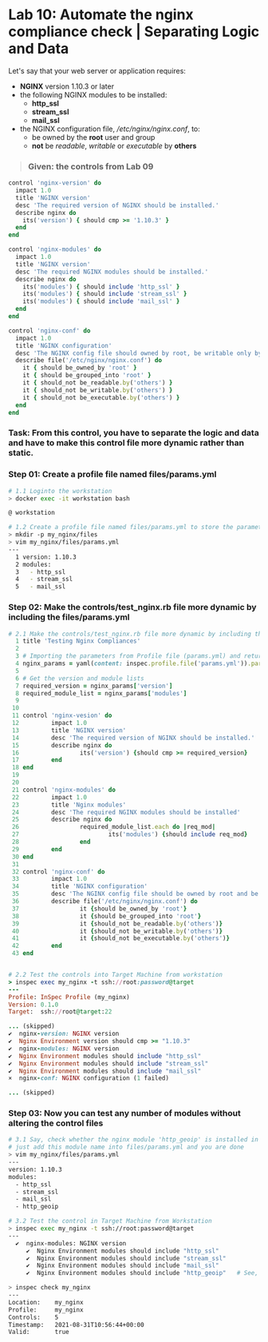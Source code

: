 # Lab 10: Automate the nginx compliance check | Separating Logic and Data
Let's say that your web server or application requires:
- **NGINX** version 1.10.3 or later
- the following NGINX modules to be installed:
    - **http_ssl**
    - **stream_ssl**
    - **mail_ssl**
- the NGINX configuration file, _/etc/nginx/nginx.conf_, to:
    - be owned by the **root** user and group
    - **not** be _readable_, _writable_ or _executable_ by **others**

> ### Given: the controls from Lab 09
```ruby
control 'nginx-version' do
  impact 1.0
  title 'NGINX version'
  desc 'The required version of NGINX should be installed.'
  describe nginx do
    its('version') { should cmp >= '1.10.3' }
  end
end

control 'nginx-modules' do
  impact 1.0
  title 'NGINX version'
  desc 'The required NGINX modules should be installed.'
  describe nginx do
    its('modules') { should include 'http_ssl' }
    its('modules') { should include 'stream_ssl' }
    its('modules') { should include 'mail_ssl' }
  end
end

control 'nginx-conf' do
  impact 1.0
  title 'NGINX configuration'
  desc 'The NGINX config file should owned by root, be writable only by owner, and not writeable or and readable by others.'
  describe file('/etc/nginx/nginx.conf') do
    it { should be_owned_by 'root' }
    it { should be_grouped_into 'root' }
    it { should_not be_readable.by('others') }
    it { should_not be_writable.by('others') }
    it { should_not be_executable.by('others') }
  end
end
```

### Task: From this control, you have to separate the logic and data and have to make this control file more dynamic rather than static.

### Step 01: Create a profile file named files/params.yml
```bash
# 1.1 Loginto the workstation
> docker exec -it workstation bash

@ workstation

# 1.2 Create a profile file named files/params.yml to store the parameters
> mkdir -p my_nginx/files
> vim my_nginx/files/params.yml
---
  1 version: 1.10.3
  2 modules:
  3   - http_ssl
  4   - stream_ssl
  5   - mail_ssl

```

### Step 02: Make the controls/test_nginx.rb file more dynamic by including the files/params.yml
```ruby
# 2.1 Make the controls/test_nginx.rb file more dynamic by including the files/params.yml
  1 title 'Testing Nginx Compliances'
  2 
  3 # Importing the parameters from Profile file (params.yml) and return as a Dictionary
  4 nginx_params = yaml(content: inspec.profile.file('params.yml')).params
  5 
  6 # Get the version and module lists
  7 required_version = nginx_params['version']
  8 required_module_list = nginx_params['modules']
  9 
 10 
 11 control 'nginx-vesion' do
 12         impact 1.0
 13         title 'NGINX version'
 14         desc 'The required version of NGINX should be installed.'
 15         describe nginx do
 16                 its('version') {should cmp >= required_version}         # Changed
 17         end
 18 end
 19 
 20 
 21 control 'nginx-modules' do
 22         impact 1.0
 23         title 'Nginx modules'
 24         desc 'The required NGINX modules should be installed'
 25         describe nginx do
 26                 required_module_list.each do |req_mod|                  # Added
 27                         its('modules') {should include req_mod}         # Changed
 28                 end                                                     # Added
 29         end
 30 end
 31 
 32 control 'nginx-conf' do
 33         impact 1.0
 34         title 'NGINX configuration'
 35         desc 'The NGINX config file should be owned by root and be writable only by the owner an    d not readable+writable by others'
 36         describe file('/etc/nginx/nginx.conf') do
 37                 it {should be_owned_by 'root'}
 38                 it {should be_grouped_into 'root'}
 39                 it {should_not be_readable.by('others')}
 40                 it {should_not be_writable.by('others')}
 41                 it {should_not be_executable.by('others')}
 42         end
 43 end


# 2.2 Test the controls into Target Machine from workstation
> inspec exec my_nginx -t ssh://root:password@target
---
Profile: InSpec Profile (my_nginx)
Version: 0.1.0
Target:  ssh://root@target:22

... (skipped)
✔  nginx-version: NGINX version
✔  Nginx Environment version should cmp >= "1.10.3"
✔  nginx-modules: NGINX version
✔  Nginx Environment modules should include "http_ssl"
✔  Nginx Environment modules should include "stream_ssl"
✔  Nginx Environment modules should include "mail_ssl"
×  nginx-conf: NGINX configuration (1 failed)

... (skipped)


```

### Step 03: Now you can test any number of modules without altering the control files
```bash
# 3.1 Say, check whether the nginx module 'http_geoip' is installed in target machine ot not
# just add this module name into files/params.yml and you are done
> vim my_nginx/files/params.yml
---
version: 1.10.3
modules:
  - http_ssl
  - stream_ssl
  - mail_ssl
  - http_geoip

# 3.2 Test the control in Target Machine from Workstation
> inspec exec my_nginx -t ssh://root:password@target
---
  ✔  nginx-modules: NGINX version
     ✔  Nginx Environment modules should include "http_ssl"
     ✔  Nginx Environment modules should include "stream_ssl"
     ✔  Nginx Environment modules should include "mail_ssl"
     ✔  Nginx Environment modules should include "http_geoip"   # See, this module is found

> inspec check my_nginx 
---
Location:    my_nginx
Profile:     my_nginx
Controls:    5
Timestamp:   2021-08-31T10:56:44+00:00
Valid:       true
```